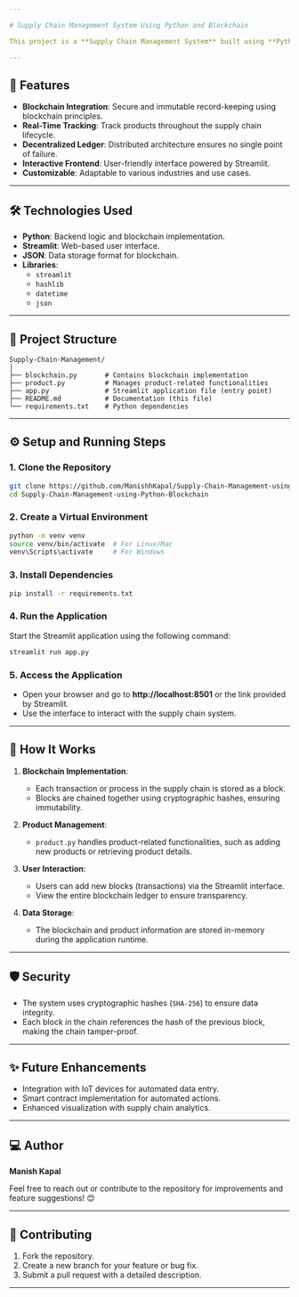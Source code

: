 ```yaml
---

# Supply Chain Management System Using Python and Blockchain

This project is a **Supply Chain Management System** built using **Python** and **Blockchain technology**. The system ensures transparency, security, and immutability in tracking supply chain processes. The frontend is developed using **Streamlit**, providing an intuitive and interactive interface for users.

---
```


## 🚀 Features
- **Blockchain Integration**: Secure and immutable record-keeping using blockchain principles.
- **Real-Time Tracking**: Track products throughout the supply chain lifecycle.
- **Decentralized Ledger**: Distributed architecture ensures no single point of failure.
- **Interactive Frontend**: User-friendly interface powered by Streamlit.
- **Customizable**: Adaptable to various industries and use cases.

---

## 🛠️ Technologies Used
- **Python**: Backend logic and blockchain implementation.
- **Streamlit**: Web-based user interface.
- **JSON**: Data storage format for blockchain.
- **Libraries**:
  - `streamlit`
  - `hashlib`
  - `datetime`
  - `json`

---

## 📂 Project Structure
```
Supply-Chain-Management/
│
├── blockchain.py       # Contains blockchain implementation
├── product.py          # Manages product-related functionalities
├── app.py              # Streamlit application file (entry point)
├── README.md           # Documentation (this file)
└── requirements.txt    # Python dependencies
```

---

## ⚙️ Setup and Running Steps

### 1. Clone the Repository
```bash
git clone https://github.com/ManishhKapal/Supply-Chain-Management-using-Python-Blockchain.git
cd Supply-Chain-Management-using-Python-Blockchain
```

### 2. Create a Virtual Environment
```bash
python -m venv venv
source venv/bin/activate  # For Linux/Mac
venv\Scripts\activate     # For Windows
```

### 3. Install Dependencies
```bash
pip install -r requirements.txt
```

### 4. Run the Application
Start the Streamlit application using the following command:
```bash
streamlit run app.py
```

### 5. Access the Application
- Open your browser and go to **http://localhost:8501** or the link provided by Streamlit.
- Use the interface to interact with the supply chain system.

---

## 📘 How It Works
1. **Blockchain Implementation**:
   - Each transaction or process in the supply chain is stored as a block.
   - Blocks are chained together using cryptographic hashes, ensuring immutability.

2. **Product Management**:
   - `product.py` handles product-related functionalities, such as adding new products or retrieving product details.

3. **User Interaction**:
   - Users can add new blocks (transactions) via the Streamlit interface.
   - View the entire blockchain ledger to ensure transparency.

4. **Data Storage**:
   - The blockchain and product information are stored in-memory during the application runtime.

---

## 🛡️ Security
- The system uses cryptographic hashes (`SHA-256`) to ensure data integrity.
- Each block in the chain references the hash of the previous block, making the chain tamper-proof.

---

## ✨ Future Enhancements
- Integration with IoT devices for automated data entry.
- Smart contract implementation for automated actions.
- Enhanced visualization with supply chain analytics.

---

## 💻 Author
**Manish Kapal**

Feel free to reach out or contribute to the repository for improvements and feature suggestions! 😊

---

## 🌟 Contributing
1. Fork the repository.
2. Create a new branch for your feature or bug fix.
3. Submit a pull request with a detailed description.

---

